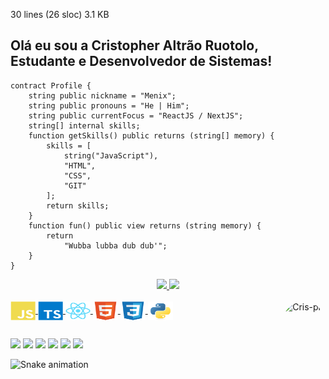 30 lines (26 sloc)  3.1 KB

## Olá eu sou a Cristopher Altrão Ruotolo, Estudante e Desenvolvedor de Sistemas!
```solidity
contract Profile {
    string public nickname = "Menix";
    string public pronouns = "He | Him";
    string public currentFocus = "ReactJS / NextJS";
    string[] internal skills;
    function getSkills() public returns (string[] memory) {
        skills = [
            string("JavaScript"),
            "HTML",
            "CSS",
            "GIT"
        ];
        return skills;
    }
    function fun() public view returns (string memory) {
        return
            "Wubba lubba dub dub'";
    }
}
```
<div align="center">
  <a href="https://github.com/cristopherruotolo">
  <img height="150em" src="https://github-readme-stats.vercel.app/api?username=cristopherruotolo&show_icons=true&theme=dracula&include_all_commits=true&count_private=true"/>
  <img height="150em" src="https://github-readme-stats.vercel.app/api/top-langs/?username=cristopherruotolo&layout=compact&langs_count=7&theme=dracula"/>
</div>
<div style="display: inline_block"><br>
  <img align="center" alt="Cris-Js" height="30" width="40" src="https://raw.githubusercontent.com/devicons/devicon/master/icons/javascript/javascript-plain.svg">
  <img align="center" alt="Cris-Ts" height="30" width="40" src="https://raw.githubusercontent.com/devicons/devicon/master/icons/typescript/typescript-plain.svg">
  <img align="center" alt="Cris-React" height="30" width="40" src="https://raw.githubusercontent.com/devicons/devicon/master/icons/react/react-original.svg">
  <img align="center" alt="Cris-HTML" height="30" width="40" src="https://raw.githubusercontent.com/devicons/devicon/master/icons/html5/html5-original.svg">
  <img align="center" alt="Cris-CSS" height="30" width="40" src="https://raw.githubusercontent.com/devicons/devicon/master/icons/css3/css3-original.svg">
  <img align="center" alt="Cris-Python" height="30" width="40" src="https://raw.githubusercontent.com/devicons/devicon/master/icons/python/python-original.svg">
  <img align="right" alt="Cris-pic" height="150" style="border-radius:50px;" src="https://upload.wikimedia.org/wikipedia/commons/thumb/2/28/HelloWorld.svg/512px-HelloWorld.svg.png?20100207111424">
</div>

##
<div> 
  <a href="https://www.youtube.com/channel/UCy4pVl_BCUWmdVA0RgOwUlg" target="_blank"><img src="https://img.shields.io/badge/YouTube-FF0000?style=for-the-badge&logo=youtube&logoColor=white" target="_blank"></a>
  <a href="https://instagram.com/cristopherruotolo" target="_blank"><img src="https://img.shields.io/badge/-Instagram-%23E4405F?style=for-the-badge&logo=instagram&logoColor=white" target="_blank"></a>
 	<a href="https://www.twitch.tv/menixnai" target="_blank"><img src="https://img.shields.io/badge/Twitch-9146FF?style=for-the-badge&logo=twitch&logoColor=white" target="_blank"></a>
 <a href="https://discord.gg/4veZ9Asm" target="_blank"><img src="https://img.shields.io/badge/Discord-7289DA?style=for-the-badge&logo=discord&logoColor=white" target="_blank"></a> 
  <a href = "mailto:cristopherruotolo@gmail.com"><img src="https://img.shields.io/badge/-Gmail-%23333?style=for-the-badge&logo=gmail&logoColor=white" target="_blank"></a>
  <a href="https://www.linkedin.com/in/cristopher-altrão-ruotolo-b09416134/" target="_blank"><img src="https://img.shields.io/badge/-LinkedIn-%230077B5?style=for-the-badge&logo=linkedin&logoColor=white" target="_blank"></a> 
 
  ![Snake animation](https://github.com/cristopherruotolo/cristopherruotolo/blob/output/github-contribution-grid-snake.svg)
 
</div>
